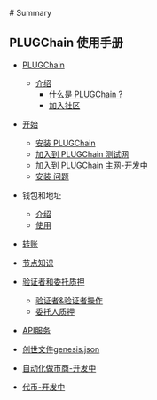 ‌# Summary​

## PLUGChain 使用手册


* [PLUGChain]()

    * [介绍]()
        * [什么是 PLUGChain ?](README.md)
        * [加入社区]()
    
* [开始]()    

    * [安装 PLUGChain](./cn/installation.md)    
    * [加入到 PLUGChain 测试网](./cn/testnet.md)    
    * [加入到 PLUGChain 主网-开发中]()
    * [安装 问题]()    
* 钱包和地址
    * [介绍](./cn/basic/accounts-faq.md)
    * [使用](./cn/basic/accounts.md)
* [转账](./cn/basic/tx.md) 
* [节点知识](./cn/node/README.md)  
* [验证者和委托质押]()
    * [验证者&验证者操作](./cn/validator.md)   
    * [委托人质押](./cn/delegator-setup.md)   
* [API服务](./cn/api/swagger-api.md)
* [创世文件genesis.json](./cn/basic/genesis.md)   
* [自动化做市商-开发中]()   
* [代币-开发中]()   